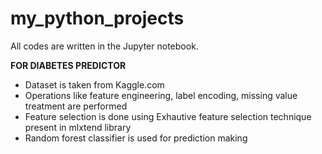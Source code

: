 # my_python_projects

All codes are written in the Jupyter notebook.

**FOR DIABETES PREDICTOR**
- Dataset is taken from Kaggle.com
- Operations like feature engineering, label encoding, missing value treatment are performed
- Feature selection is done using Exhautive feature selection technique present in mlxtend library
- Random forest classifier is used for prediction making 
